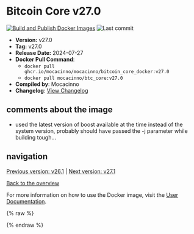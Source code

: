 # Bitcoin Core v27.0

[![Build and Publish Docker Images](https://github.com/mocacinno/bitcoin_core_docker/actions/workflows/build-and-publish.yml/badge.svg?branch=v27.0)](https://github.com/mocacinno/bitcoin_core_docker/actions/workflows/build-and-publish.yml)
![Last commit](https://badgen.net/github/last-commit/mocacinno/bitcoin_core_docker/v27.0)

- **Version:** v27.0
- **Tag:** v27.0
- **Release Date:** 2024-07-27
- **Docker Pull Command**:
  - `docker pull ghcr.io/mocacinno/mocacinno/bitcoin_core_docker:v27.0`
  - `docker pull mocacinno/btc_core:v27.0`
- **Compiled by**: Mocacinno
- **Changelog**: [View Changelog](https://github.com/bitcoin/bitcoin/blob/v27.0/doc/release-notes.md)

## comments about the image

- used the latest version of boost available at the time instead of the system version, probably should have passed the -j parameter while building tough...

## navigation

[Previous version: v26.1](./v26.1.md) | [Next version: v27.1](./v27.1.md)

[Back to the overview](./Readme.md)

For more information on how to use the Docker image, visit the [User Documentation](../userdocs/Readme.md).

<!-- Google tag (gtag.js) -->
{% raw %}
<script async src="https://www.googletagmanager.com/gtag/js?id=G-BPC6NC6FF9"></script>
<script>
  window.dataLayer = window.dataLayer || [];
  function gtag(){dataLayer.push(arguments);}
  gtag('js', new Date());
  gtag('config', 'G-BPC6NC6FF9');
</script>
{% endraw %}
